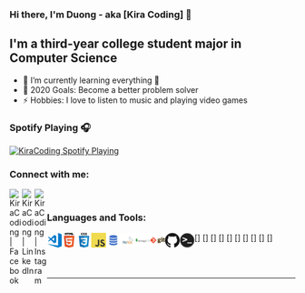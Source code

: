 ### Hi there, I'm Duong - aka [Kira Coding] 👋
## I'm a third-year college student major in Computer Science

- 🌱 I’m currently learning everything 🤣
- 🥅 2020 Goals: Become a better problem solver 
- ⚡ Hobbies: I love to listen to music and playing video games

### Spotify Playing 🎧

[<img src="https://now-playing-codestackr.vercel.app/api/spotify-playing" alt="KiraCoding Spotify Playing" width="350" />](https://open.spotify.com/playlist/0WIkh9aViNHnVtpUHF3CdO?si=HJvZGXfnQoq0iRlS98wXww)

### Connect with me:

[<img align="left" alt="KiraCoding | Facebook" width="22px" src="https://cdn.jsdelivr.net/npm/simple-icons@3.12.3/icons/facebook.svg" />][facebook]
[<img align="left" alt="KiraCoding | LinkedIn" width="22px" src="https://cdn.jsdelivr.net/npm/simple-icons@v3/icons/linkedin.svg" />][linkedin]
[<img align="left" alt="KiraCoding | Instagram" width="22px" src="https://cdn.jsdelivr.net/npm/simple-icons@v3/icons/instagram.svg" />][instagram]

<br />

### Languages and Tools:

[<img align="left" alt="Visual Studio Code" width="26px" src="https://raw.githubusercontent.com/github/explore/80688e429a7d4ef2fca1e82350fe8e3517d3494d/topics/visual-studio-code/visual-studio-code.png" />]
[<img align="left" alt="HTML5" width="26px" src="https://raw.githubusercontent.com/github/explore/80688e429a7d4ef2fca1e82350fe8e3517d3494d/topics/html/html.png" />]
[<img align="left" alt="CSS3" width="26px" src="https://raw.githubusercontent.com/github/explore/80688e429a7d4ef2fca1e82350fe8e3517d3494d/topics/css/css.png" />]
[<img align="left" alt="JavaScript" width="26px" src="https://raw.githubusercontent.com/github/explore/80688e429a7d4ef2fca1e82350fe8e3517d3494d/topics/javascript/javascript.png" />]
[<img align="left" alt="SQL" width="26px" src="https://raw.githubusercontent.com/github/explore/80688e429a7d4ef2fca1e82350fe8e3517d3494d/topics/sql/sql.png" />]
[<img align="left" alt="MySQL" width="26px" src="https://raw.githubusercontent.com/github/explore/80688e429a7d4ef2fca1e82350fe8e3517d3494d/topics/mysql/mysql.png" />]
[<img align="left" alt="MongoDB" width="26px" src="https://raw.githubusercontent.com/github/explore/80688e429a7d4ef2fca1e82350fe8e3517d3494d/topics/mongodb/mongodb.png" />]
[<img align="left" alt="Git" width="26px" src="https://raw.githubusercontent.com/github/explore/80688e429a7d4ef2fca1e82350fe8e3517d3494d/topics/git/git.png" />]
[<img align="left" alt="GitHub" width="26px" src="https://raw.githubusercontent.com/github/explore/78df643247d429f6cc873026c0622819ad797942/topics/github/github.png" />]
[<img align="left" alt="Terminal" width="26px" src="https://raw.githubusercontent.com/github/explore/80688e429a7d4ef2fca1e82350fe8e3517d3494d/topics/terminal/terminal.png" />]

<br />
<br />

---
[facebook]: https://www.facebook.com/profile.php?id=100014048285460
[instagram]: https://instagram.com/codeSTACKr
[linkedin]: www.linkedin.com/in/mtduong100500
